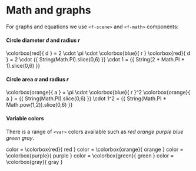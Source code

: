 # Math and graphs

For graphs and equations we use `<f-scene>` and `<f-math>` components:

#### Circle diameter <var>d</var> and radius <var class="blue">r</var> 

<f-scene grid step="1">
  <f-circle
    opacity="0.8"
    :stroke="color('red')"
  />
  <f-line
    :x1="Math.PI/-2"
    y1="1"
    :x2="Math.PI/2"
    y2="1"
    :stroke="color('red')"
    opacity="0.3"
  />
  <f-line
    :x1="Math.PI/-2"
    y1="-1"
    :x2="Math.PI/2"
    y2="-1"
    :stroke="color('red')"
    opacity="0.3"
  />

  <f-line y2="-1" :stroke="color('blue')" />
</f-scene>

<f-math>
  \colorbox{red}{ d } = 2 \cdot \pi \cdot \colorbox{blue}{ r }
</f-math>

<f-math>
  \colorbox{red}{ d } = 2 \cdot {{ String(Math.PI).slice(0,6) }} \cdot 1 = {{ String(2 * Math.PI * 1).slice(0,6) }}
</f-math>

<br>

#### Circle area <var class="orange">a</var> and radius <var class="blue">r</var>

<f-scene grid step="1">
  <f-circle
    :fill="color('orange')"
    stroke-width="0"
    opacity="0.8"
  />
  <f-line y2="-1" :stroke="color('blue')" />
</f-scene>

<f-math>
  \colorbox{orange}{ a } = \pi \cdot \colorbox{blue}{ r }^2
</f-math>

<f-math>
  \colorbox{orange}{ a } = {{ String(Math.PI).slice(0,6) }} \cdot 1^2 = {{ String(Math.PI * Math.pow(1,2)).slice(0,6) }}
</f-math>

#### Variable colors

There is a range of `<var>` colors available such as <var>red</var> <var class="orange">orange</var> <var class="purple">purple</var> <var class="blue">blue</var> <var class="green">green</var> <var class="gray">gray</var>.

<f-math>
	color = \colorbox{red}{ red }
  color = \colorbox{orange}{ orange }
  color = \colorbox{purple}{ purple }
  color = \colorbox{green}{ green }
  color = \colorbox{gray}{ gray }
</f-math>

